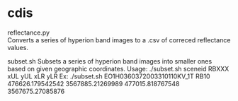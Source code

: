 # cdis
reflectance.py  
  Converts a series of hyperion band images to a .csv of correced reflectance values.

subset.sh 
  Subsets a series of hyperion band images into smaller ones based on given geographic coordinates.
  Usage: ./subset.sh sceneid RBXXX xUL yUL xLR yLR
  Ex: ./subset.sh EO1H0360372003310110KV_1T RB10 476626.179542542 3567885.21269989 477015.818767548 3567675.27085876
